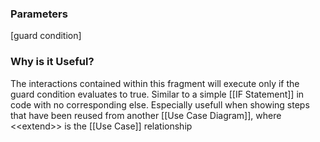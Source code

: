 ### Parameters
[guard condition]

### Why is it Useful?
The interactions contained within this fragment will execute only if the guard condition evaluates to true. Similar to a simple [[IF Statement]] in code with no corresponding else. Especially usefull when showing steps that have been reused from another [[Use Case Diagram]], where <\<extend>> is the [[Use Case]] relationship
